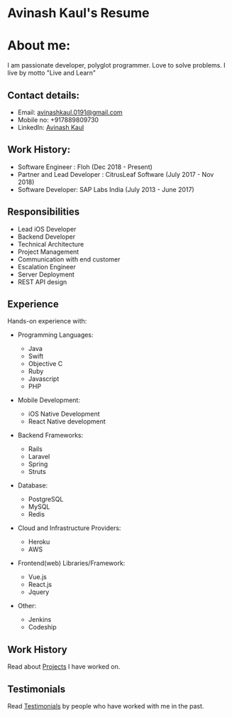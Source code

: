 # Avinash Kaul's Resume

# About me: 
  I am passionate developer, polyglot programmer. Love to solve problems.
  I live by motto "Live and Learn"
  
## Contact details:

- Email: avinashkaul.0191@gmail.com
- Mobile no: +917889809730
- LinkedIn: [Avinash Kaul](https://www.linkedin.com/in/avinash-kaul-57ab9876/)

## Work History:

- Software Engineer : Floh (Dec 2018 - Present)
- Partner and Lead Developer : CitrusLeaf Software (July 2017 - Nov 2018)
- Software Developer: SAP Labs India (July 2013 - June 2017)

## Responsibilities

- Lead iOS Developer
- Backend Developer
- Technical Architecture
- Project Management
- Communication with end customer
- Escalation Engineer
- Server Deployment
- REST API design

## Experience

Hands-on experience with:

- Programming Languages:

  - Java
  - Swift
  - Objective C
  - Ruby
  - Javascript
  - PHP

- Mobile Development:

  - iOS Native Development
  - React Native development

- Backend Frameworks:

  - Rails
  - Laravel
  - Spring
  - Struts

- Database:

  - PostgreSQL
  - MySQL
  - Redis

- Cloud and Infrastructure Providers:

  - Heroku
  - AWS

- Frontend(web) Libraries/Framework:
  - Vue.js
  - React.js
  - Jquery
- Other:
  - Jenkins
  - Codeship

## Work History

Read about [Projects](Projects/README.md) I have worked on.

## Testimonials

Read [Testimonials](Testimonials/README.md) by people who have worked with me in the past.
